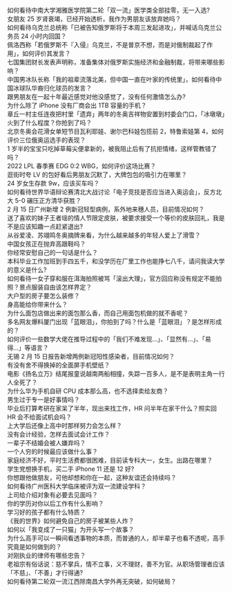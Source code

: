 如何看待中南大学湘雅医学院第二轮「双一流」医学类全部挂零，无一入选?  
女朋友 25 岁肾衰竭，已经开始透析，我作为男朋友该放弃她吗？  
如何看待乌克兰总统称「已被告知俄罗斯将于本周三发起进攻」，并喊话乌克兰公务员 24 小时内回国？  
佩洛西称「若俄罗斯不『入侵』乌克兰，不是普京不想，而是对俄制裁起了作用」，如何评价其发言？  
七国集团财长发表声明称，准备集体对俄罗斯实施经济和金融制裁，将带来哪些影响？  
中国男冰队长称「我的祖辈流落北美，但中国一直在叶家的传统里」，如何看待中国冰球队华裔归化球员的发言？  
跟男朋友在一起十年最近感觉对他没感觉了，没有任何激情怎么办?  
为什么除了 iPhone 没有厂商会出 1TB 容量的手机？  
章丘一村主任连夜把村里「遗弃」两年的冬奥吉祥物安置到村委会门口，「冰墩墩」火到了什么程度？你抢到了吗？  
北京冬奥会花滑女单短节目瓦利耶娃、谢尔巴科娃包揽前 2，特鲁索娃第 4，如何评价三位俄奥运选手的表现？  
1 岁半的宝宝只吃掉草莓尖便拿新的，被我阻止后有了抗拒情绪，这样管教错了吗？  
2022 LPL 春季赛 EDG 0:2 WBG，如何评价这场比赛？  
逛街时夸 LV 的包好看后男朋友沉默了，大牌包包的吸引力在哪里？  
24 岁女生存款 9w，应该买车吗？  
如何看待世界华语辩论赛清北大战讨论「电子竞技是否应当进入奥运会」，反方北大 5-0 碾压正方清华获胜？  
2 月 15 日广州新增 2 例新冠轻型病例，系外地来穗人员，目前情况如何？  
送了喜欢的妹子王者瑶的情人节限定皮肤，被要求接受一个等价的皮肤回礼，我是不是应该知趣一点赶紧退出?  
从谷爱凌、苏翊鸣冬奥摘牌来看，为什么越来越多的年轻人爱上了滑雪？  
中国女孩正在抛弃高跟鞋吗？  
你经常安慰自己的一句话是什么？  
本科毕业工作加班到手四五千，和没学历在厂里工作也能挣七八千，请问我读大学的意义是什么?  
如何看待一女子穿和服在洱海拍照被骂「滚出大理」，官方回应称没有规定不能拍照？景点服装自由该怎样界定？  
大户型的房子要怎么装修？  
身高能给你带来什么？  
为什么面包店做出来的面包那么香，而自己用面包机做的就不香呢？  
多名网友爆料厦门出现「蓝眼泪」，你拍到了吗？什么是「蓝眼泪」？是怎样形成的？  
如何评价一些数学大佬在推导过程中的「我们不难发现…」、「显然有…」、「易得…」等语言？  
无锡 2 月 15 日报告新增两例新冠阳性感染者，目前情况如何？  
有没有舍不得换掉的全面屏手机壁纸？  
电影《扬名立万》结尾报童说越南两船相撞，失踪一百多人，是不是表明主角一行人全死了？  
为什么华为手机自研 CPU 成本那么高，也不选择卖给友商？  
男生过于专一是好事情吗？  
毕业后打算考研在家呆了半年，现出来找工作，HR 问半年在家干什么？照实回 HR 会不给面试机会吗？  
上大学后还像上高中时那样努力会怎么样？  
没有会计经验，怎样去面试会计工作？  
一辈子不结婚会被人嫌弃吗？  
一个人穷的时候最应该做什么事？  
家庭经济不好，平时生活费都很困难，目前读专科大一，女生。出路在哪里？  
学生党想换手机，买二手 iPhone 11 还是 12 好?  
你想跟他做朋友，可他却想和你在一起，这种友谊还会持续吗？  
如何看待广州医科大学临床被评为双一流建设学科？  
上司给介绍对象有必要去见面吗？  
你的学历对你以后工作有什么影响？  
学习好的孩子都有什么特质？  
《我的世界》如何避免自己的房子被某些人炸？  
如何以「我变成了一只猫」为开头写一个故事？  
为什么高手可以一瞬间看透事物的本质，而普通的人，却半辈子也看不透呢，高手究竟是如何做到的？  
对刚执业的律师有哪些忠告？  
老祖宗有俗话说：慈不掌兵，情不立事，义不理财，善不为官。从职场管理者应该「不慈」、「不善」才行得通?  
如何看待第二轮双一流江西除南昌大学外再无突破，如何破局？  
